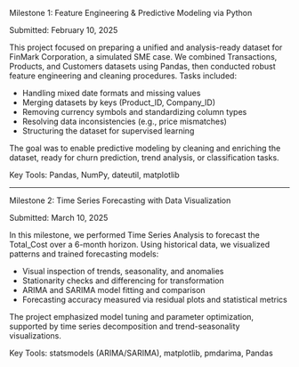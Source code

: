 Milestone 1: Feature Engineering & Predictive Modeling via Python

Submitted: February 10, 2025

This project focused on preparing a unified and analysis-ready dataset for FinMark Corporation, a simulated SME case. We combined Transactions, Products, and Customers datasets using Pandas, then conducted robust feature engineering and cleaning procedures. Tasks included:
- Handling mixed date formats and missing values
- Merging datasets by keys (Product_ID, Company_ID)
- Removing currency symbols and standardizing column types
- Resolving data inconsistencies (e.g., price mismatches)
- Structuring the dataset for supervised learning

The goal was to enable predictive modeling by cleaning and enriching the dataset, ready for churn prediction, trend analysis, or classification tasks.

Key Tools:
Pandas, NumPy, dateutil, matplotlib

-------------

Milestone 2: Time Series Forecasting with Data Visualization

Submitted: March 10, 2025


In this milestone, we performed Time Series Analysis to forecast the Total_Cost over a 6-month horizon. Using historical data, we visualized patterns and trained forecasting models:
- Visual inspection of trends, seasonality, and anomalies
- Stationarity checks and differencing for transformation
- ARIMA and SARIMA model fitting and comparison
- Forecasting accuracy measured via residual plots and statistical metrics

The project emphasized model tuning and parameter optimization, supported by time series decomposition and trend-seasonality visualizations.

Key Tools:
statsmodels (ARIMA/SARIMA), matplotlib, pmdarima, Pandas

